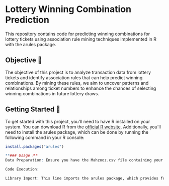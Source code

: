 # Lottery Winning Combination Prediction

This repository contains code for predicting winning combinations for lottery tickets using association rule mining techniques implemented in R with the arules package.

## Objective 🎯
The objective of this project is to analyze transaction data from lottery tickets and identify association rules that can help predict winning combinations. By mining these rules, we aim to uncover patterns and relationships among ticket numbers to enhance the chances of selecting winning combinations in future lottery draws.

## Getting Started 🚀
To get started with this project, you'll need to have R installed on your system. You can download R from the [official R website](https://www.r-project.org/). Additionally, you'll need to install the arules package, which can be done by running the following command in your R console:

```R
install.packages("arules")

**### Usage ℹ️**
Data Preparation: Ensure you have the Mahzooz.csv file containing your lottery ticket data. If not, replace it with your own dataset. Make sure the data is in CSV format and contains the transaction information of lottery tickets.

Code Execution:

Library Import: This line imports the arules package, which provides functions for association rule mining in R.
